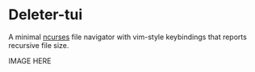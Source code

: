 # Deleter-tui
A minimal [ncurses](https://invisible-island.net/ncurses/announce.html) file navigator with
vim-style keybindings that reports recursive file size.


IMAGE HERE

